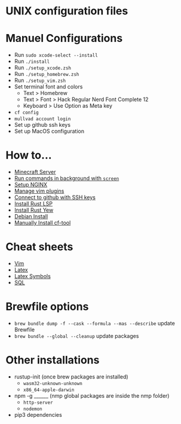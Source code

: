# UNIX configuration files

# Manuel Configurations
- Run `sudo xcode-select --install`
- Run `./install`
- Run `./setup_xcode.zsh`
- Run `./setup_homebrew.zsh`
- Run `./setup_vim.zsh`
- Set terminal font and colors
	- Text > Homebrew
	- Text > Font > Hack Regular Nerd Font Complete 12
	- Keyboard > Use Option as Meta key
- `cf config`
- `mullvad account login`
- Set up github ssh keys
- Set up MacOS configuration

# How to...

- [Minecraft Server](https://www.minecraft.net/en-us/download/server)
- [Run commands in background with `screen`](https://linuxize.com/post/how-to-use-linux-screen/)
- [Setup NGINX](https://www.nginx.com/resources/wiki/start/topics/tutorials/install/)
- [Manage vim plugins](https://github.com/junegunn/vim-plug)
- [Connect to github with SSH keys](https://docs.github.com/en/authentication/connecting-to-github-with-ssh)
- [Install Rust LSP](https://rust-analyzer.github.io/manual.html#installation)
- [Install Rust Yew](https://yew.rs/docs/getting-started/introduction)
- [Debian Install](https://www.debian.org/CD/netinst/)
- [Manually Install cf-tool](https://codeforces.com/blog/entry/66552)

# Cheat sheets
- [Vim](https://vim.rtorr.com/)
- [Latex](http://www.utc.fr/~jlaforet/Suppl/latex-cheatsheet.pdf)
- [Latex Symbols](https://oeis.org/wiki/List_of_LaTeX_mathematical_symbols)
- [SQL](https://learnsql.com/blog/sql-basics-cheat-sheet/sql-basics-cheat-sheet-a4.pdf)

# Brewfile options
- `brew bundle dump -f --cask --formula --mas --describe` update Brewfile
- `brew bundle --global --cleanup` update packages

# Other installations
- rustup-init (once brew packages are installed)
    - `wasm32-unknown-unknown`
    - `x86_64-apple-darwin`
- npm -g ______ (nmp global packages are inside the nmp folder)
    - `http-server`
    - `nodemon`
- pip3 dependencies
